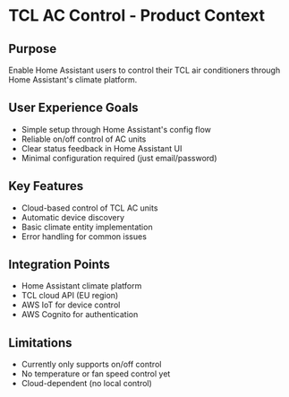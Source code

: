 # TCL AC Control - Product Context

## Purpose
Enable Home Assistant users to control their TCL air conditioners through Home Assistant's climate platform.

## User Experience Goals
- Simple setup through Home Assistant's config flow
- Reliable on/off control of AC units
- Clear status feedback in Home Assistant UI
- Minimal configuration required (just email/password)

## Key Features
- Cloud-based control of TCL AC units
- Automatic device discovery
- Basic climate entity implementation
- Error handling for common issues

## Integration Points
- Home Assistant climate platform
- TCL cloud API (EU region)
- AWS IoT for device control
- AWS Cognito for authentication

## Limitations
- Currently only supports on/off control
- No temperature or fan speed control yet
- Cloud-dependent (no local control)
